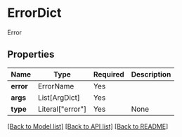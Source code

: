 # ErrorDict

Error

## Properties
| Name | Type | Required | Description |
| ------------ | ------------- | ------------- | ------------- |
**error** | ErrorName | Yes |  |
**args** | List[ArgDict] | Yes |  |
**type** | Literal["error"] | Yes | None |


[[Back to Model list]](../../../README.md#models-v2-link) [[Back to API list]](../../../README.md#apis-v2-link) [[Back to README]](../../../README.md)
